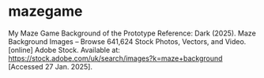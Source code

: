 # mazegame
My Maze Game Background of the Prototype Reference: Dark (2025). Maze Background Images – Browse 641,624 Stock Photos, Vectors, and Video. [online] Adobe Stock. Available at: https://stock.adobe.com/uk/search/images?k=maze+background [Accessed 27 Jan. 2025].

